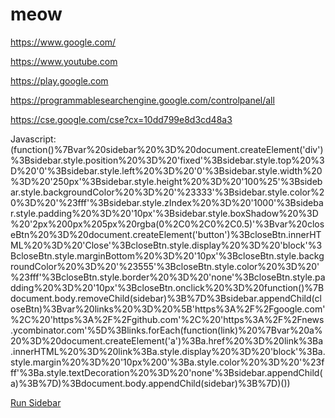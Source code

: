 # meow

https://www.google.com/

https://www.youtube.com

https://play.google.com

https://programmablesearchengine.google.com/controlpanel/all

https://cse.google.com/cse?cx=10dd799e8d3cd48a3

Javascript:(function()%7Bvar%20sidebar%20%3D%20document.createElement('div')%3Bsidebar.style.position%20%3D%20'fixed'%3Bsidebar.style.top%20%3D%20'0'%3Bsidebar.style.left%20%3D%20'0'%3Bsidebar.style.width%20%3D%20'250px'%3Bsidebar.style.height%20%3D%20'100%25'%3Bsidebar.style.backgroundColor%20%3D%20'%23333'%3Bsidebar.style.color%20%3D%20'%23fff'%3Bsidebar.style.zIndex%20%3D%20'1000'%3Bsidebar.style.padding%20%3D%20'10px'%3Bsidebar.style.boxShadow%20%3D%20'2px%200px%205px%20rgba(0%2C0%2C0%2C0.5)'%3Bvar%20closeBtn%20%3D%20document.createElement('button')%3BcloseBtn.innerHTML%20%3D%20'Close'%3BcloseBtn.style.display%20%3D%20'block'%3BcloseBtn.style.marginBottom%20%3D%20'10px'%3BcloseBtn.style.backgroundColor%20%3D%20'%23555'%3BcloseBtn.style.color%20%3D%20'%23fff'%3BcloseBtn.style.border%20%3D%20'none'%3BcloseBtn.style.padding%20%3D%20'10px'%3BcloseBtn.onclick%20%3D%20function()%7Bdocument.body.removeChild(sidebar)%3B%7D%3Bsidebar.appendChild(closeBtn)%3Bvar%20links%20%3D%20%5B'https%3A%2F%2Fgoogle.com'%2C%20'https%3A%2F%2Fgithub.com'%2C%20'https%3A%2F%2Fnews.ycombinator.com'%5D%3Blinks.forEach(function(link)%20%7Bvar%20a%20%3D%20document.createElement('a')%3Ba.href%20%3D%20link%3Ba.innerHTML%20%3D%20link%3Ba.style.display%20%3D%20'block'%3Ba.style.margin%20%3D%20'10px%200'%3Ba.style.color%20%3D%20'%23fff'%3Ba.style.textDecoration%20%3D%20'none'%3Bsidebar.appendChild(a)%3B%7D)%3Bdocument.body.appendChild(sidebar)%3B%7D)())

<a href="javascript:(function()%7Bvar%20sidebar%20%3D%20document.createElement('div')%3Bsidebar.style.position%20%3D%20'fixed'%3Bsidebar.style.top%20%3D%20'0'%3Bsidebar.style.left%20%3D%20'0'%3Bsidebar.style.width%20%3D%20'250px'%3Bsidebar.style.height%20%3D%20'100%25'%3Bsidebar.style.backgroundColor%20%3D%20'%23333'%3Bsidebar.style.color%20%3D%20'%23fff'%3Bsidebar.style.zIndex%20%3D%20'1000'%3Bsidebar.style.padding%20%3D%20'10px'%3Bsidebar.style.boxShadow%20%3D%20'2px%200px%205px%20rgba(0%2C0%2C0%2C0.5)'%3Bvar%20closeBtn%20%3D%20document.createElement('button')%3BcloseBtn.innerHTML%20%3D%20'Close'%3BcloseBtn.style.display%20%3D%20'block'%3BcloseBtn.style.marginBottom%20%3D%20'10px'%3BcloseBtn.style.backgroundColor%20%3D%20'%23555'%3BcloseBtn.style.color%20%3D%20'%23fff'%3BcloseBtn.style.border%20%3D%20'none'%3BcloseBtn.style.padding%20%3D%20'10px'%3BcloseBtn.onclick%20%3D%20function()%7Bdocument.body.removeChild(sidebar)%3B%7D%3Bsidebar.appendChild(closeBtn)%3Bvar%20links%20%3D%20%5B'https%3A%2F%2Fgoogle.com'%2C%20'https%3A%2F%2Fgithub.com'%2C%20'https%3A%2F%2Fnews.ycombinator.com'%5D%3Blinks.forEach(function(link)%20%7Bvar%20a%20%3D%20document.createElement('a')%3Ba.href%20%3D%20link%3Ba.innerHTML%20%3D%20link%3Ba.style.display%20%3D%20'block'%3Ba.style.margin%20%3D%20'10px%200'%3Ba.style.color%20%3D%20'%23fff'%3Ba.style.textDecoration%20%3D%20'none'%3Bsidebar.appendChild(a)%3B%7D)%3Bdocument.body.appendChild(sidebar)%3B%7D)()">Run Sidebar</a>